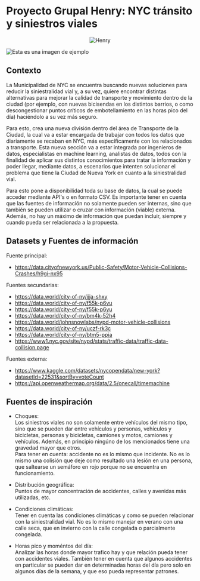 # Proyecto Grupal Henry: NYC tránsito y siniestros viales

<center> 

![Henry](https://assets.soyhenry.com/henry-landing/assets/Henry/logo-white.png) 

</center>

![Esta es una imagen de ejemplo](https://vandam.com/images/detail-maps/nyc-midtown-streetsmart-map-vandam.jpg)


## Contexto

La Municipalidad de NYC se encuentra buscando nuevas soluciones para reducir la siniestralidad vial y, a su vez, quiere encontrar distintas alternativas para mejorar la calidad de transporte y movimiento dentro de la ciudad (por ejemplo, con nuevas bicisendas en los distintos barrios, o como descongestionar puntos críticos de embotellamiento en las horas pico del día) haciéndolo a su vez más seguro.  

Para esto, crea una nueva división dentro del área de Transporte de la Ciudad, la cual va a estar encargada de trabajar con todos los datos que diariamente se recaban en NYC, más específicamente con los relacionados a transporte. Esta nueva sección va a estar integrada por ingenieros de datos, especialistas en machine learning, analistas de datos, todos con la finalidad de aplicar sus distintos conocimientos para tratar la información y poder llegar, mediante datos, a escenarios que intenten solucionar el problema que tiene la Ciudad de Nueva York en cuanto a la siniestralidad vial.

Para esto pone a disponibilidad toda su base de datos, la cual se puede acceder mediante API's o en formato CSV. Es importante tener en cuenta que las fuentes de información no solamente pueden ser internas, sino que también se pueden utilizar o cruzar con información (viable) externa. Además, no hay un máximo de información que puedan incluir, siempre y cuando pueda ser relacionada a la propuesta.

## Datasets y Fuentes de información
Fuente principal:


- https://data.cityofnewyork.us/Public-Safety/Motor-Vehicle-Collisions-Crashes/h9gi-nx95


Fuentes secundarias:


- https://data.world/city-of-ny/jjja-shxy
- https://data.world/city-of-ny/f55k-p6yu
- https://data.world/city-of-ny/f55k-p6yu
- https://data.world/city-of-ny/bm4k-52h4
- https://data.world/johnsnowlabs/nypd-motor-vehicle-collisions
- https://data.world/city-of-ny/uczf-rk3c
- https://data.world/city-of-ny/btm5-ppia
- https://www1.nyc.gov/site/nypd/stats/traffic-data/traffic-data-collision.page


Fuentes externa:
- https://www.kaggle.com/datasets/nycopendata/new-york?datasetId=22531&sortBy=voteCount
- https://api.openweathermap.org/data/2.5/onecall/timemachine



## Fuentes de inspiración
- Choques:  
  Los siniestros viales no son solamente entre vehículos del mismo tipo, sino que se pueden dar entre vehículos y personas, vehículos y bicicletas, personas y bicicletas, camiones y motos, camiones y vehículos. Además, en principio ningúno de los mencionados tiene una gravedad mayor que otros.  
  Para tener en cuenta: accidente no es lo mismo que incidente. No es lo mismo una colisión que deje como resultado una lesión en una persona, que saltearse un semáforo en rojo porque no se encuentra en funcionamiento.
  
- Distribución geográfica:  
  Puntos de mayor concentración de accidentes, calles y avenidas más utilizadas, etc.

- Condiciones climáticas:  
  Tener en cuenta las condiciones climáticas y como se pueden relacionar con la siniestralidad vial. No es lo mismo manejar en verano con una calle seca, que en invierno con la calle congelada o parcialmente congelada.

- Horas pico y moméntos del día:  
  Analizar las horas donde mayor trafico hay y que relación pueda tener con accidentes viales. También tener en cuenta que algunos accidentes en particular se pueden dar en determinadas horas del día pero solo en algunos días de la semana, y que eso pueda representar patrones.
 


